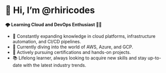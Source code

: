 # 👋 Hi, I’m @rhiricodes #

<b> 🌩️ Learning Cloud and DevOps Enthusiast 👩‍💻</b>

- 📖 Constantly expanding knowledge in cloud platforms, infrastructure automation, and CI/CD pipelines. </br>
- 🔭 Currently diving into the world of AWS, Azure, and GCP. </br>
- 🌱 Actively pursuing certifications and hands-on projects. </br>
- 📚 Lifelong learner, always looking to acquire new skills and stay up-to-date with the latest industry trends. </br>


